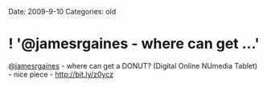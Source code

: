 Date: 2009-9-10
Categories: old

# ! '@jamesrgaines - where can get ...'

@<a href="http://twitter.com/jamesrgaines" class="aktt_username">jamesrgaines</a> - where can get a DONUT? (Digital Online NUmedia Tablet) - nice piece - <a href="http://bit.ly/z0ycz" rel="nofollow">http://bit.ly/z0ycz</a>
